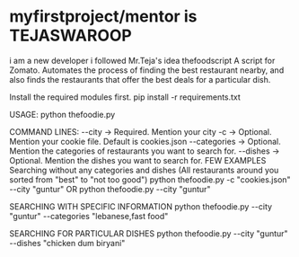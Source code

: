 # myfirstproject/mentor is  TEJASWAROOP 
i am a new developer i followed Mr.Teja's idea
thefoodscript
A script for Zomato. Automates the process of finding the best restaurant nearby, and also finds the restaurants that offer the best deals for a particular dish.

Install the required modules first.
pip install -r requirements.txt

USAGE:
python thefoodie.py <command-line options and arguments>

COMMAND LINES:
--city -> Required. Mention your city
-c -> Optional. Mention your cookie file. Default is cookies.json
--categories -> Optional. Mention the categories of restaurants you want to search for.
--dishes -> Optional. Mention the dishes you want to search for.
FEW EXAMPLES
Searching without any categories and dishes (All restaurants around you sorted from "best" to "not too good")
python thefoodie.py -c "cookies.json" --city "guntur" OR python thefoodie.py --city "guntur"

SEARCHING WITH SPECIFIC INFORMATION
python thefoodie.py --city "guntur" --categories "lebanese,fast food"

SEARCHING FOR PARTICULAR DISHES
python thefoodie.py --city "guntur" --dishes "chicken dum biryani"
